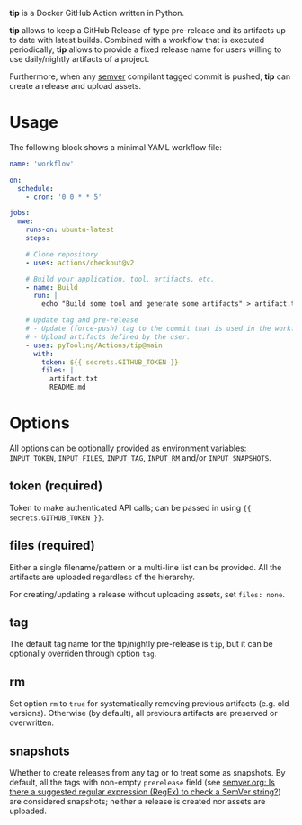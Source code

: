 **tip** is a Docker GitHub Action written in Python.

**tip** allows to keep a GitHub Release of type pre-release and its artifacts up to date with latest builds. Combined with a workflow that is executed periodically, **tip** allows to provide a fixed release name for users willing to use daily/nightly artifacts of a project.

Furthermore, when any [semver](https://semver.org) compilant tagged commit is pushed, **tip** can create a release and upload assets.

# Usage

The following block shows a minimal YAML workflow file:

```yml
name: 'workflow'

on:
  schedule:
    - cron: '0 0 * * 5'

jobs:
  mwe:
    runs-on: ubuntu-latest
    steps:

    # Clone repository
    - uses: actions/checkout@v2

    # Build your application, tool, artifacts, etc.
    - name: Build
      run: |
        echo "Build some tool and generate some artifacts" > artifact.txt

    # Update tag and pre-release
    # - Update (force-push) tag to the commit that is used in the workflow.
    # - Upload artifacts defined by the user.
    - uses: pyTooling/Actions/tip@main
      with:
        token: ${{ secrets.GITHUB_TOKEN }}
        files: |
          artifact.txt
          README.md
```

# Options

All options can be optionally provided as environment variables: `INPUT_TOKEN`, `INPUT_FILES`, `INPUT_TAG`, `INPUT_RM` and/or `INPUT_SNAPSHOTS`.

## token (required)

Token to make authenticated API calls; can be passed in using `{{ secrets.GITHUB_TOKEN }}`.

## files (required)

Either a single filename/pattern or a multi-line list can be provided. All the artifacts are uploaded regardless of the hierarchy.

For creating/updating a release without uploading assets, set `files: none`.

## tag

The default tag name for the tip/nightly pre-release is `tip`, but it can be optionally overriden through option `tag`.

## rm

Set option `rm` to `true` for systematically removing previous artifacts (e.g. old versions). Otherwise (by default), all previours artifacts are preserved or overwritten.

## snapshots

Whether to create releases from any tag or to treat some as snapshots. By default, all the tags with non-empty `prerelease` field (see [semver.org: Is there a suggested regular expression (RegEx) to check a SemVer string?](https://semver.org/#is-there-a-suggested-regular-expression-regex-to-check-a-semver-string)) are considered snapshots; neither a release is created nor assets are uploaded.
